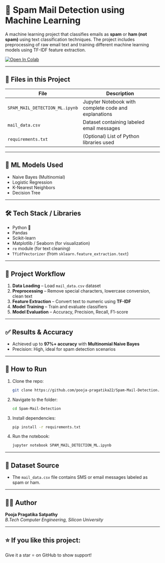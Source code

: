 
# 📧 Spam Mail Detection using Machine Learning

A machine learning project that classifies emails as **spam** or **ham (not spam)** using text classification techniques. The project includes preprocessing of raw email text and training different machine learning models using TF-IDF feature extraction.

[![Open In Colab](https://colab.research.google.com/assets/colab-badge.svg)](https://colab.research.google.com/github/pooja-pragatika22/Spam-Mail-Detection/blob/main/SPAM_MAIL_DETECTION_ML.ipynb)

---

## 📂 Files in this Project

| File                      | Description                                 |
|---------------------------|---------------------------------------------|
| `SPAM_MAIL_DETECTION_ML.ipynb` | Jupyter Notebook with complete code and explanations |
| `mail_data.csv`                | Dataset containing labeled email messages  |
| `requirements.txt`        | (Optional) List of Python libraries used   |

---

## 🧠 ML Models Used
- Naive Bayes (Multinomial)
- Logistic Regression
- K-Nearest Neighbors
- Decision Tree

---

## 🛠️ Tech Stack / Libraries
- Python 🐍
- Pandas
- Scikit-learn
- Matplotlib / Seaborn (for visualization)
- `re` module (for text cleaning)
- `TfidfVectorizer` (from `sklearn.feature_extraction.text`)

---

## 🧪 Project Workflow
1. **Data Loading** – Load `mail_data.csv` dataset
2. **Preprocessing** – Remove special characters, lowercase conversion, clean text
3. **Feature Extraction** – Convert text to numeric using **TF-IDF**
4. **Model Training** – Train and evaluate classifiers
5. **Model Evaluation** – Accuracy, Precision, Recall, F1-score

---

## ✅ Results & Accuracy
- Achieved up to **97%+ accuracy** with **Multinomial Naive Bayes**
- Precision: High, ideal for spam detection scenarios

---

## 🚀 How to Run
1. Clone the repo:
   ```bash
   git clone https://github.com/pooja-pragatika22/Spam-Mail-Detection.git
   ```
2. Navigate to the folder:
   ```bash
   cd Spam-Mail-Detection
   ```
3. Install dependencies:
   ```bash
   pip install -r requirements.txt
   ```
4. Run the notebook:
   ```bash
   jupyter notebook SPAM_MAIL_DETECTION_ML.ipynb
   ```

---

## 📌 Dataset Source
- The `mail_data.csv` file contains SMS or email messages labeled as spam or ham.

---

## 👩‍💻 Author
**Pooja Pragatika Satpathy**  
*B.Tech Computer Engineering, Silicon University*

---

## ⭐️ If you like this project:
Give it a star ⭐ on GitHub to show support!
